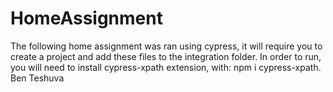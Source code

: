 # HomeAssignment
The following home assignment was ran using cypress, it will require you to create a project and add these files to the integration folder.
In order to run, you will need to install cypress-xpath extension, with: npm i cypress-xpath.
Ben Teshuva
